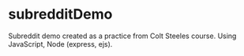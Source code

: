 # subredditDemo
Subreddit demo created as a practice from Colt Steeles course. Using JavaScript, Node (express, ejs).
